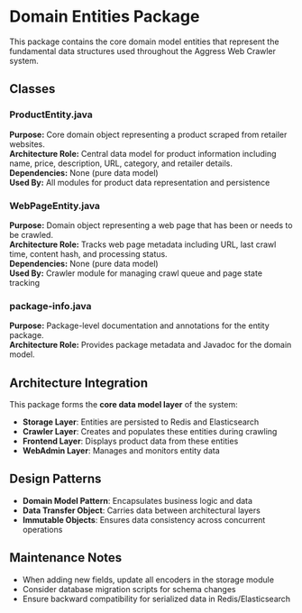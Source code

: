 # Domain Entities Package

This package contains the core domain model entities that represent the fundamental data structures used throughout the
Aggress Web Crawler system.

## Classes

### ProductEntity.java

**Purpose:** Core domain object representing a product scraped from retailer websites.  
**Architecture Role:** Central data model for product information including name, price, description, URL, category, and
retailer details.  
**Dependencies:** None (pure data model)  
**Used By:** All modules for product data representation and persistence

### WebPageEntity.java

**Purpose:** Domain object representing a web page that has been or needs to be crawled.  
**Architecture Role:** Tracks web page metadata including URL, last crawl time, content hash, and processing status.  
**Dependencies:** None (pure data model)  
**Used By:** Crawler module for managing crawl queue and page state tracking

### package-info.java

**Purpose:** Package-level documentation and annotations for the entity package.  
**Architecture Role:** Provides package metadata and Javadoc for the domain model.

## Architecture Integration

This package forms the **core data model layer** of the system:

- **Storage Layer**: Entities are persisted to Redis and Elasticsearch
- **Crawler Layer**: Creates and populates these entities during crawling
- **Frontend Layer**: Displays product data from these entities
- **WebAdmin Layer**: Manages and monitors entity data

## Design Patterns

- **Domain Model Pattern**: Encapsulates business logic and data
- **Data Transfer Object**: Carries data between architectural layers
- **Immutable Objects**: Ensures data consistency across concurrent operations

## Maintenance Notes

- When adding new fields, update all encoders in the storage module
- Consider database migration scripts for schema changes
- Ensure backward compatibility for serialized data in Redis/Elasticsearch